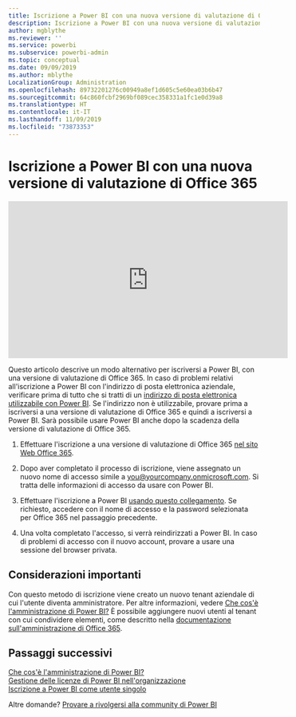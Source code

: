 ```yaml
---
title: Iscrizione a Power BI con una nuova versione di valutazione di Office 365
description: Iscrizione a Power BI con una nuova versione di valutazione di Office 365
author: mgblythe
ms.reviewer: ''
ms.service: powerbi
ms.subservice: powerbi-admin
ms.topic: conceptual
ms.date: 09/09/2019
ms.author: mblythe
LocalizationGroup: Administration
ms.openlocfilehash: 89732201276c00949a8ef1d605c5e60ea03b6b47
ms.sourcegitcommit: 64c860fcbf2969bf089cec358331a1fc1e0d39a8
ms.translationtype: HT
ms.contentlocale: it-IT
ms.lasthandoff: 11/09/2019
ms.locfileid: "73873353"
---
```

# <a name="signing-up-for-power-bi-with-a-new-office-365-trial"></a>Iscrizione a Power BI con una nuova versione di valutazione di Office 365

<iframe width="560" height="315" src="https://www.youtube.com/embed/gbSuFST-Nx4?showinfo=0" frameborder="0" allowfullscreen></iframe>

Questo articolo descrive un modo alternativo per iscriversi a Power BI, con una versione di valutazione di Office 365. In caso di problemi relativi all'iscrizione a Power BI con l'indirizzo di posta elettronica aziendale, verificare prima di tutto che si tratti di un [indirizzo di posta elettronica utilizzabile con Power BI](service-self-service-signup-for-power-bi.md#supported-email-addresses). Se l'indirizzo non è utilizzabile, provare prima a iscriversi a una versione di valutazione di Office 365 e quindi a iscriversi a Power BI. Sarà possibile usare Power BI anche dopo la scadenza della versione di valutazione di Office 365.

1. Effettuare l'iscrizione a una versione di valutazione di Office 365 [nel sito Web Office 365](https://go.microsoft.com/fwlink/p/?LinkID=403802).

1. Dopo aver completato il processo di iscrizione, viene assegnato un nuovo nome di accesso simile a you@yourcompany.onmicrosoft.com. Si tratta delle informazioni di accesso da usare con Power BI.

1. Effettuare l'iscrizione a Power BI [usando questo collegamento](https://app.powerbi.com/signupredirect?pbi_source=web). Se richiesto, accedere con il nome di accesso e la password selezionata per Office 365 nel passaggio precedente.

1. Una volta completato l'accesso, si verrà reindirizzati a Power BI. In caso di problemi di accesso con il nuovo account, provare a usare una sessione del browser privata.

## <a name="important-considerations"></a>Considerazioni importanti

Con questo metodo di iscrizione viene creato un nuovo tenant aziendale di cui l'utente diventa amministratore. Per altre informazioni, vedere [Che cos'è l'amministrazione di Power BI?](service-admin-administering-power-bi-in-your-organization.md) È possibile aggiungere nuovi utenti al tenant con cui condividere elementi, come descritto nella [documentazione sull'amministrazione di Office 365](https://support.office.com/en-sg/article/Add-users-individually-to-Office-365---Admin-Help-1970f7d6-03b5-442f-b385-5880b9c256ec).

## <a name="next-steps"></a>Passaggi successivi

[Che cos'è l'amministrazione di Power BI?](service-admin-administering-power-bi-in-your-organization.md)  
[Gestione delle licenze di Power BI nell'organizzazione](service-admin-licensing-organization.md)  
[Iscrizione a Power BI come utente singolo](service-self-service-signup-for-power-bi.md)

Altre domande? [Provare a rivolgersi alla community di Power BI](https://community.powerbi.com/)